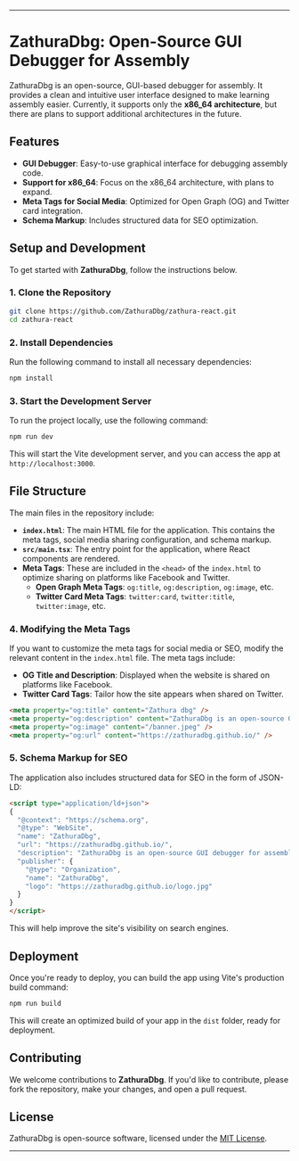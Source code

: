 ---

# ZathuraDbg: Open-Source GUI Debugger for Assembly

ZathuraDbg is an open-source, GUI-based debugger for assembly. It provides a clean and intuitive user interface designed to make learning assembly easier. Currently, it supports only the **x86_64 architecture**, but there are plans to support additional architectures in the future.

## Features

- **GUI Debugger**: Easy-to-use graphical interface for debugging assembly code.
- **Support for x86_64**: Focus on the x86_64 architecture, with plans to expand.
- **Meta Tags for Social Media**: Optimized for Open Graph (OG) and Twitter card integration.
- **Schema Markup**: Includes structured data for SEO optimization.

## Setup and Development

To get started with **ZathuraDbg**, follow the instructions below.

### 1. Clone the Repository

```bash
git clone https://github.com/ZathuraDbg/zathura-react.git
cd zathura-react
```

### 2. Install Dependencies

Run the following command to install all necessary dependencies:

```bash
npm install
```

### 3. Start the Development Server

To run the project locally, use the following command:

```bash
npm run dev
```

This will start the Vite development server, and you can access the app at `http://localhost:3000`.

## File Structure

The main files in the repository include:

- **`index.html`**: The main HTML file for the application. This contains the meta tags, social media sharing configuration, and schema markup.
- **`src/main.tsx`**: The entry point for the application, where React components are rendered.
- **Meta Tags**: These are included in the `<head>` of the `index.html` to optimize sharing on platforms like Facebook and Twitter.
  - **Open Graph Meta Tags**: `og:title`, `og:description`, `og:image`, etc.
  - **Twitter Card Meta Tags**: `twitter:card`, `twitter:title`, `twitter:image`, etc.
  
### 4. Modifying the Meta Tags

If you want to customize the meta tags for social media or SEO, modify the relevant content in the `index.html` file. The meta tags include:

- **OG Title and Description**: Displayed when the website is shared on platforms like Facebook.
- **Twitter Card Tags**: Tailor how the site appears when shared on Twitter.

```html
<meta property="og:title" content="Zathura dbg" />
<meta property="og:description" content="ZathuraDbg is an open-source GUI debugger for assembly..." />
<meta property="og:image" content="/banner.jpeg" />
<meta property="og:url" content="https://zathuradbg.github.io/" />
```

### 5. Schema Markup for SEO

The application also includes structured data for SEO in the form of JSON-LD:

```html
<script type="application/ld+json">
{
  "@context": "https://schema.org",
  "@type": "WebSite",
  "name": "ZathuraDbg",
  "url": "https://zathuradbg.github.io/",
  "description": "ZathuraDbg is an open-source GUI debugger for assembly.",
  "publisher": {
    "@type": "Organization",
    "name": "ZathuraDbg",
    "logo": "https://zathuradbg.github.io/logo.jpg"
  }
}
</script>
```

This will help improve the site's visibility on search engines.

## Deployment

Once you're ready to deploy, you can build the app using Vite's production build command:

```bash
npm run build
```

This will create an optimized build of your app in the `dist` folder, ready for deployment.

## Contributing

We welcome contributions to **ZathuraDbg**. If you'd like to contribute, please fork the repository, make your changes, and open a pull request.

## License

ZathuraDbg is open-source software, licensed under the [MIT License](LICENSE).

---